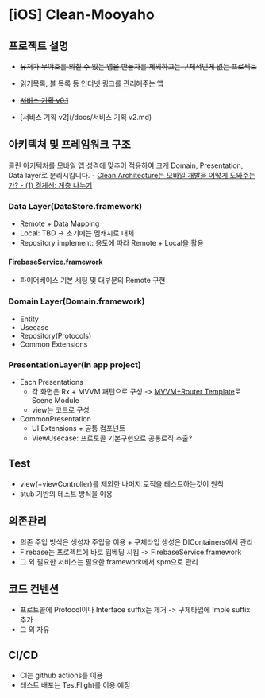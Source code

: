 # [iOS] Clean-Mooyaho





## 프로젝트 설명

- ~~유저가 무야호를 외칠 수 있는 앱을 만들자를 제외하고는 구체적인게 없는 프로젝트~~

- 읽기목록, 볼 목록 등 인터넷 링크를 관리해주는 앱

- ~~[서비스 기획 v0.1](/docs/무야호_v0.1.md)~~

- [서비스 기획 v2](/docs/서비스 기획 v2.md)

  


## 아키텍처 및 프레임워크 구조

클린 아키텍처를 모바일 앱 성격에 맞추어 적용하여 크게 Domain, Presentation, Data layer로 분리시킵니다. - [Clean Architecture는 모바일 개발을 어떻게 도와주는가? - (1) 경계선: 계층 나누기](https://medium.com/@justfaceit/clean-architecture%EB%8A%94-%EB%AA%A8%EB%B0%94%EC%9D%BC-%EA%B0%9C%EB%B0%9C%EC%9D%84-%EC%96%B4%EB%96%BB%EA%B2%8C-%EB%8F%84%EC%99%80%EC%A3%BC%EB%8A%94%EA%B0%80-1-%EA%B2%BD%EA%B3%84%EC%84%A0-%EA%B3%84%EC%B8%B5%EC%9D%84-%EC%A0%95%EC%9D%98%ED%95%B4%EC%A4%80%EB%8B%A4-b77496744616)

### Data Layer(DataStore.framework)

- Remote + Data Mapping
- Local: TBD -> 초기에는 멤캐시로 대체
- Repository implement: 용도에 따라 Remote + Local을 활용

#### FirebaseService.framework

- 파이어베이스 기본 세팅 및 대부분의 Remote 구현


### Domain Layer(Domain.framework)

- Entity
- Usecase
- Repository(Protocols)
- Common Extensions

### PresentationLayer(in app project)

- Each Presentations
    - 각 화면은 Rx + MVVM 패턴으로 구성 -> [MVVM+Router Template](https://github.com/sudopark/MVVM-Router-Template)로 Scene Module
    - view는 코드로 구성
- CommonPresentation
  - UI Extensions + 공통 컴포넌트
  - ViewUsecase: 프로토콜 기본구현으로 공통로직 추출?




## Test

- view(+viewController)를 제외한 나머지 로직을 테스트하는것이 원칙
- stub 기반의 테스트 방식을 이용



## 의존관리

- 의존 주입 방식은 생성자 주입을 이용 + 구체타입 생성은 DIContainers에서 관리
- Firebase는 프로젝트에 바로 임베딩 시킴 -> FirebaseService.framework
- 그 외 필요한 서비스는 필요한 framework에서 spm으로 관리




## 코드 컨벤션
- 프로토콜에 Protocol이나 Interface suffix는 제거 -> 구체타입에 Imple suffix 추가
- 그 외 자유



## CI/CD

- CI는 github actions를 이용
- 테스트 배포는 TestFlight를 이용 예정



